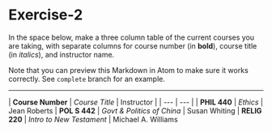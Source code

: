 # Exercise-2
In the space below, make a three column table of the current courses you are taking, with separate columns for course number (in **bold**), course title (in _italics_), and instructor name.

Note that you can preview this Markdown in Atom to make sure it works correctly. See `complete` branch for an example.

---

| **Course Number** | _Course Title_ | Instructor |
| --- | --- |
| **PHIL 440** | _Ethics_ | Jean Roberts
| **POL S 442** | _Govt & Politics of China_ | Susan Whiting
| **RELIG 220** | _Intro to New Testament_ | Michael A. Williams
